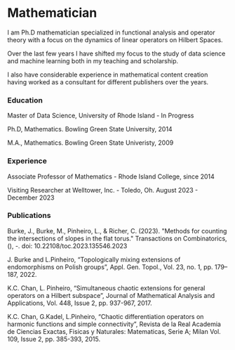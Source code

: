 # Mathematician
I am Ph.D mathematician specialized in functional analysis and operator theory with a focus on the dynamics of linear operators on Hilbert Spaces.  

Over the last few years I have shifted my focus to the study of data science and machine learning both in my teaching and scholarship.  

I also have considerable experience in mathematical content creation having worked as a consultant for different publishers over the years.

### Education

Master of Data Science, University of Rhode Island - In Progress 

Ph.D, Mathematics.  Bowling Green State University, 2014

M.A., Mathematics. Bowling Green State Univeristy, 2009

### Experience

Associate Professor of Mathematics - Rhode Island College, since 2014

Visiting Researcher at Welltower, Inc. - Toledo, Oh.  August 2023 - December 2023

### Publications

Burke, J., Burke, M., Pinheiro, L., & Richer, C. (2023). "Methods for counting the intersections of slopes in the flat torus." Transactions on Combinatorics, (), -. doi: 10.22108/toc.2023.135546.2023

J. Burke and L.Pinheiro, “Topologically mixing extensions of endomorphisms on Polish groups”, Appl. Gen. Topol., Vol. 23, no. 1, pp. 179–187, 2022.

K.C. Chan, L. Pinheiro, “Simultaneous chaotic extensions for general operators on a Hilbert subspace”, Journal of Mathematical Analysis and Applications, Vol. 448, Issue 2, pp. 937-967, 2017.

K.C. Chan,  G.Kadel, L.Pinheiro, “Chaotic differentiation operators on harmonic functions and simple connectivity”, Revista de la Real Academia de Ciencias Exactas, Fisicas y Naturales: Matematicas, Serie A; Milan Vol. 109, Issue 2, pp. 385-393, 2015.


